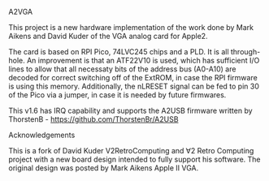 A2VGA

This project is a new hardware implementation of the work done by Mark Aikens and David Kuder of the VGA analog card for Apple2.

The card is based on RPI Pico, 74LVC245 chips and a PLD. It is all through-hole. An improvement is that an ATF22V10 is used, which has sufficient I/O lines to allow that all necessaty bits of the address bus (A0-A10) are decoded for correct switching off of the ExtROM, in case the RPI firmware is using this memory. Additionally, the nLRESET signal can be fed to pin 30 of the Pico via a jumper, in case it is needed by future firmwares.

This v1.6 has IRQ capability and supports the A2USB firmware written by ThorstenB - https://github.com/ThorstenBr/A2USB 

Acknowledgements

This is a fork of David Kuder V2RetroComputing and ∀2 Retro Computing project with a new board design intended to fully support his software. The original design was posted by Mark Aikens Apple II VGA.

